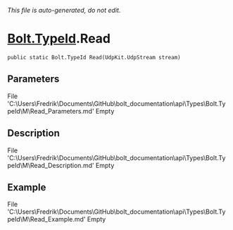 *This file is auto-generated, do not edit.*

# [Bolt.TypeId](Types/Bolt.TypeId.md).Read
`public static Bolt.TypeId Read(UdpKit.UdpStream stream)`
## Parameters
File 'C:\Users\Fredrik\Documents\GitHub\bolt_documentation\api\Types\Bolt.TypeId\M\Read_Parameters.md' Empty
## Description
File 'C:\Users\Fredrik\Documents\GitHub\bolt_documentation\api\Types\Bolt.TypeId\M\Read_Description.md' Empty
## Example
File 'C:\Users\Fredrik\Documents\GitHub\bolt_documentation\api\Types\Bolt.TypeId\M\Read_Example.md' Empty
